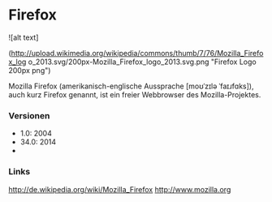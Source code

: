 # Firefox
![alt text]

(http://upload.wikimedia.org/wikipedia/commons/thumb/7/76/Mozilla_Firefox_log
o_2013.svg/200px-Mozilla_Firefox_logo_2013.svg.png "Firefox Logo 200px png")

Mozilla Firefox (amerikanisch-englische Aussprache [moʊˈzɪlə ˈfaɪɹfɑks]),
auch kurz Firefox genannt, ist ein freier Webbrowser des Mozilla-Projektes.

### Versionen
* 1.0: 2004
* 34.0: 2014
*

### Links
http://de.wikipedia.org/wiki/Mozilla_Firefox
http://www.mozilla.org

